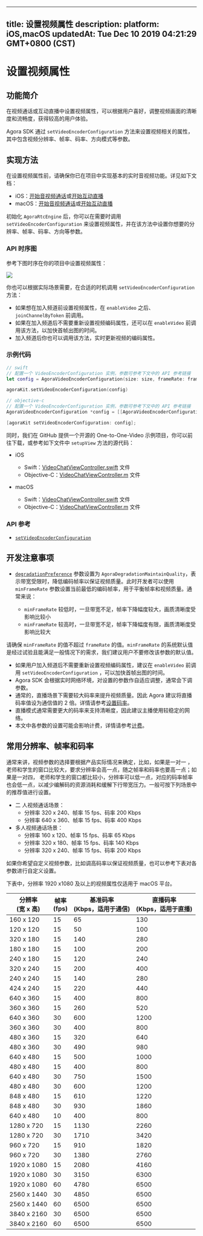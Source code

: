 
---
title: 设置视频属性
description: 
platform: iOS,macOS
updatedAt: Tue Dec 10 2019 04:21:29 GMT+0800 (CST)
---
# 设置视频属性
## 功能简介
在视频通话或互动直播中设置视频属性，可以根据用户喜好，调整视频画面的清晰度和流畅度，获得较高的用户体验。

Agora SDK 通过 `setVideoEncoderConfiguration` 方法来设置视频相关的属性，其中包含视频分辨率、帧率、码率、方向模式等参数。


## 实现方法

在设置视频属性前，请确保你已在项目中实现基本的实时音视频功能。详见如下文档：
- iOS：[开始音视频通话](../../cn/Video/start_call_ios.md)或[开始互动直播](../../cn/Video/start_live_ios.md)
- macOS：[开始音视频通话](../../cn/Video/start_call_mac.md)或[开始互动直播](../../cn/Video/start_live_mac.md)

初始化 `AgoraRtcEngine` 后，你可以在需要时调用 `setVideoEncoderConfiguration` 来设置视频属性，并在该方法中设置你想要的分辨率、帧率、码率、方向等参数。

### API 时序图

参考下图时序在你的项目中设置视频属性：

![](https://web-cdn.agora.io/docs-files/1568866400077)

你也可以根据实际场景需要，在合适的时机调用 `setVideoEncoderConfiguration` 方法：

- 如果想在加入频道前设置视频属性，在 `enableVideo` 之后、`joinChannelByToken` 前调用。
- 如果在加入频道后不需要重新设置视频编码属性，还可以在 `enableVideo` 前调用该方法，以加快首帧出图的时间。
- 加入频道后你也可以调用该方法，实时更新视频的编码属性。


### 示例代码

```swift
// swift
// 配置一个 VideoEncoderConfiguration 实例，参数可参考下文中的 API 参考链接
let config = AgoraVideoEncoderConfiguration(size: size, frameRate: frameRate, bitrate: bitrate, orientationMode: orientationMode, degradationPreference: degradationPreference)

agoraKit.setVideoEncoderConfiguration(config)
```

```objective-c
// objective-c
// 配置一个 VideoEncoderConfiguration 实例，参数可参考下文中的 API 参考链接
AgoraVideoEncoderConfiguration *config = [[AgoraVideoEncoderConfiguration alloc] initWithSize: size frameRate: frameRate bitrate: bitrate orientationMode: AgoraVideoOutputOrientationModeAdaptative degradationPreference: AgoraDegradationMaintainQuality];

[agoraKit setVideoEncoderConfiguration: config];
```

同时，我们在 GitHub 提供一个开源的 One-to-One-Video 示例项目，你可以前往下载，或参考如下文件中 `setupView` 方法的源代码：

- iOS
	- Swift：[VideoChatViewController.swift](https://github.com/AgoraIO/Basic-Video-Call/blob/master/One-to-One-Video/Agora-iOS-Tutorial-Swift-1to1/Agora%20iOS%20Tutorial/VideoChatViewController.swift) 文件
	- Objective-C：[VideoChatViewController.m](https://github.com/AgoraIO/Basic-Video-Call/blob/master/One-to-One-Video/Agora-iOS-Tutorial-Objective-C-1to1/Agora%20iOS%20Tutorial%20Objective-C/VideoChat/VideoChatViewController.m) 文件

- macOS
	- Swift：[VideoChatViewController.swift](https://github.com/AgoraIO/Basic-Video-Call/blob/master/One-to-One-Video/Agora-macOS-Tutorial-Swift-1to1/Agora%20Mac%20Tutorial%20Swift/VideoChat/VideoChatViewController.swift) 文件
	- Objective-C：[VideoChatViewController.m](https://github.com/AgoraIO/Basic-Video-Call/blob/master/One-to-One-Video/Agora-macOS-Tutorial-Objective-C-1to1/Agora%20Mac%20Tutorial%20Objective-C/VideoChat/VideoChatViewController.m) 文件

### API 参考
* [`setVideoEncoderConfiguration`](https://docs.agora.io/cn/Video/API%20Reference/oc/v2.4/Classes/AgoraRtcEngineKit.html#//api/name/setVideoEncoderConfiguration:)

## 开发注意事项
- [`degradationPreference`](https://docs.agora.io/cn/Video/API%20Reference/oc/v2.4/Classes/AgoraVideoEncoderConfiguration.html#//api/name/degradationPreference) 参数设置为 `AgoraDegradationMaintainQuality`，表示带宽受限时，降低编码帧率以保证视频质量。此时开发者可以使用 `minFrameRate` 参数设置当前最低的编码帧率，用于平衡帧率和视频质量。通常来说：

	- `minFrameRate` 较低时，一旦带宽不足，帧率下降幅度较大，画质清晰度受影响比较小
	- `minFrameRate` 较高时，一旦带宽不足，帧率下降幅度有限，画质清晰度受影响比较大

 请确保 `minFrameRate` 的值不超过 `frameRate` 的值。`minFrameRate` 的系统默认值是经过试验且能满足一般情况下的需求，我们建议用户不要修改该参数的默认值。

- 如果用户加入频道后不需要重新设置视频编码属性，建议在 `enableVideo` 前调用 `setVideoEncoderConfiguration` ，可以加快首帧出图的时间。
- Agora SDK 会根据实时网络环境，对设置的参数作自适应调整，通常会下调参数。
- 通常的，直播场景下需要较大码率来提升视频质量。因此 Agora 建议将直播码率值设为通信值的 2 倍。详情请参考[设置码率](https://docs.agora.io/cn/Video/API%20Reference/oc/Classes/AgoraVideoEncoderConfiguration.html#//api/name/bitrate)。 
- 直播模式通常需要更大的码率来支持清晰度，因此建议主播使用较稳定的网络。
- 本文中各参数的设置可能会影响计费，详情请参考[计费](https://docs.agora.io/cn/faq/video_billing)。


## 常用分辨率、帧率和码率

通常来讲，视频参数的选择要根据产品实际情况来确定，比如，如果是一对一 ，老师和学生的窗口比较大，要求分辨率会高一点，随之帧率和码率也要高一点；如果是一对四， 老师和学生的窗口都比较小，分辨率可以低一点，对应的码率帧率也会低一点，以减少编解码的资源消耗和缓解下行带宽压力。一般可按下列场景中的推荐值进行设置。

- 二 人视频通话场景：
  - 分辨率 320 x 240、帧率 15 fps、码率 200 Kbps 
  - 分辨率 640 x 360、帧率 15 fps、码率 400  Kbps
- 多人视频通话场景：
  - 分辨率 160 x 120、帧率 15 fps、码率 65 Kbps
  - 分辨率 320 x 180、帧率 15 fps、码率 140  Kbps
  - 分辨率 320 x 240、帧率 15 fps、码率 200 Kbps

如果你希望自定义视频参数，比如调高码率以保证视频质量，也可以参考下表对各参数进行自定义设置。

<div class="alert note">下表中，分辨率 1920 x1080 及以上的视频属性仅适用于 macOS 平台。</div>

| 分辨率<br>(宽 x 高) | 帧率<br>(fps) | 基准码率<br>(Kbps，适用于通信) | 直播码率<br>(Kbps，适用于直播) |
| ------------------- | ------------- | ------------------------------ | ------------------------------ |
| 160 x 120           | 15            | 65                             | 130                            |
| 120 x 120           | 15            | 50                             | 100                            |
| 320 x 180           | 15            | 140                            | 280                            |
| 180 x 180           | 15            | 100                            | 200                            |
| 240 x 180           | 15            | 120                            | 240                            |
| 320 x 240           | 15            | 200                            | 400                            |
| 240 x 240           | 15            | 140                            | 280                            |
| 424 x 240           | 15            | 220                            | 440                            |
| 640 x 360           | 15            | 400                            | 800                            |
| 360 x 360           | 15            | 260                            | 520                            |
| 640 x 360           | 30            | 600                            | 1200                           |
| 360 x 360           | 30            | 400                            | 800                            |
| 480 x 360           | 15            | 320                            | 640                            |
| 480 x 360           | 30            | 490                            | 980                            |
| 640 x 480           | 15            | 500                            | 1000                           |
| 480 x 480           | 15            | 400                            | 800                            |
| 640 x 480           | 30            | 750                            | 1500                           |
| 480 x 480           | 30            | 600                            | 1200                           |
| 848 x 480           | 15            | 610                            | 1220                           |
| 848 x 480           | 30            | 930                            | 1860                           |
| 640 x 480           | 10            | 400                            | 800                            |
| 1280 x 720          | 15            | 1130                           | 2260                           |
| 1280 x 720          | 30            | 1710                           | 3420                           |
| 960 x 720           | 15            | 910                            | 1820                           |
| 960 x 720           | 30            | 1380                           | 2760                           |
| 1920 x 1080         | 15            | 2080                           | 4160                           |
| 1920 x 1080         | 30            | 3150                           | 6300                           |
| 1920 x 1080         | 60            | 4780                           | 6500                           |
| 2560 x 1440         | 30            | 4850                           | 6500                           |
| 2560 x 1440         | 60            | 6500                           | 6500                           |
| 3840 x 2160         | 30            | 6500                           | 6500                           |
| 3840 x 2160         | 60            | 6500                           | 6500                           |

